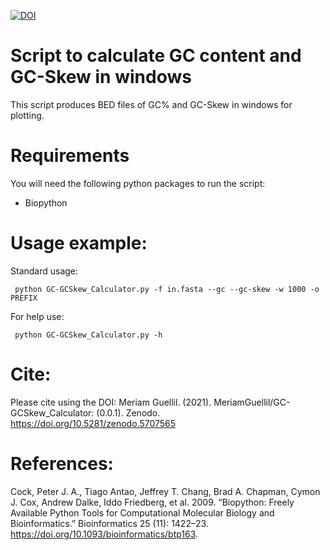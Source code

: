 [![DOI](https://zenodo.org/badge/429025808.svg)](https://zenodo.org/badge/latestdoi/429025808)

# **Script to calculate GC content and GC-Skew in windows**

This script produces BED files of GC% and GC-Skew in windows for plotting.

# Requirements
You will need the following python packages to run the script:
- Biopython

# Usage example:
Standard usage:
```
 python GC-GCSkew_Calculator.py -f in.fasta --gc --gc-skew -w 1000 -o PREFIX
 ```

For help use:
```
 python GC-GCSkew_Calculator.py -h
 ```

# Cite:
Please cite using the DOI:
Meriam Guellil. (2021). MeriamGuellil/GC-GCSkew_Calculator: (0.0.1). Zenodo. https://doi.org/10.5281/zenodo.5707565

# References:
Cock, Peter J. A., Tiago Antao, Jeffrey T. Chang, Brad A. Chapman, Cymon J. Cox, Andrew Dalke, Iddo Friedberg, et al. 2009. “Biopython: Freely Available Python Tools for Computational Molecular Biology and Bioinformatics.” Bioinformatics  25 (11): 1422–23. https://doi.org/10.1093/bioinformatics/btp163.


